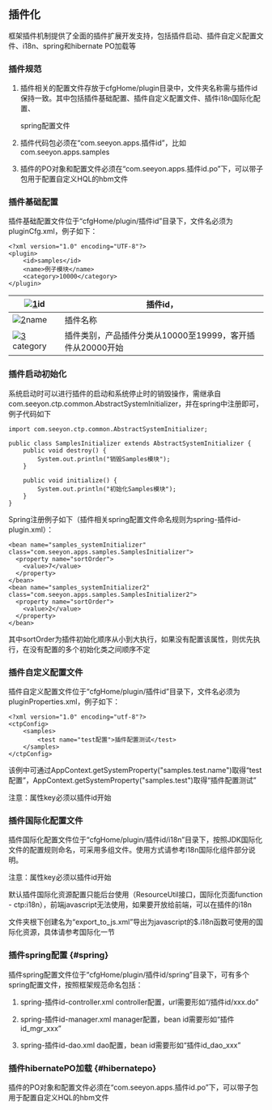 ## 插件化

框架插件机制提供了全面的插件扩展开发支持，包括插件启动、插件自定义配置文件、i18n、spring和hibernate PO加载等

### 插件规范

1. 插件相关的配置文件存放于cfgHome/plugin目录中，文件夹名称需与插件id保持一致。其中包括插件基础配置、插件自定义配置文件、插件i18n国际化配置、

   spring配置文件

2. 插件代码包必须在“com.seeyon.apps.插件id”，比如com.seeyon.apps.samples

3. 插件的PO对象和配置文件必须在“com.seeyon.apps.插件id.po”下，可以带子包用于配置自定义HQL的hbm文件

### 插件基础配置

插件基础配置文件位于“cfgHome/plugin/插件id”目录下，文件名必须为pluginCfg.xml，例子如下：

```
<?xml version="1.0" encoding="UTF-8"?>
<plugin>
    <id>samples</id>                                   
    <name>例子模块</name>                               
    <category>10000</category>
</plugin>
```

| [![1](images/callouts/1.png)](#framework_plugin1_1)id | 插件id， |
| --- | --- |
| [![2](images/callouts/2.png)](#framework_plugin1_2)name | 插件名称 |
| [![3](images/callouts/3.png)](#framework_plugin1_3)category | 插件类别，产品插件分类从10000至19999，客开插件从20000开始 |

### 插件启动初始化

系统启动时可以进行插件的启动和系统停止时的销毁操作，需继承自com.seeyon.ctp.common.AbstractSystemInitializer，并在spring中注册即可，例子代码如下

```
import com.seeyon.ctp.common.AbstractSystemInitializer;

public class SamplesInitializer extends AbstractSystemInitializer {
    public void destroy() {
        System.out.println("销毁Samples模块");
    }

    public void initialize() {
        System.out.println("初始化Samples模块");
    }
}
```

Spring注册例子如下（插件相关spring配置文件命名规则为spring-插件id-plugin.xml）：

```
<bean name="samples_systemInitializer" class="com.seeyon.apps.samples.SamplesInitializer">
  <property name="sortOrder">
    <value>7</value>
  </property>
</bean>
<bean name="samples_systemInitializer2" class="com.seeyon.apps.samples.SamplesInitializer2">
  <property name="sortOrder">
    <value>2</value>
  </property>
</bean>
```

其中sortOrder为插件初始化顺序从小到大执行，如果没有配置该属性，则优先执行，在没有配置的多个初始化类之间顺序不定

### 插件自定义配置文件

插件自定义配置文件位于“cfgHome/plugin/插件id”目录下，文件名必须为pluginProperties.xml，例子如下：

```
<?xml version="1.0" encoding="utf-8"?>
<ctpConfig>
    <samples>
        <test name="test配置">插件配置测试</test>
    </samples>
</ctpConfig>
```

该例中可通过AppContext.getSystemProperty\("samples.test.name"\)取得“test配置”，AppContext.getSystemProperty\("samples.test"\)取得“插件配置测试”

注意：属性key必须以插件id开始



### 插件国际化配置文件

插件国际化配置文件位于“cfgHome/plugin/插件id/i18n”目录下，按照JDK国际化文件的配置规则命名，可采用多组文件。使用方式请参考i18n国际化组件部分说明。

注意：属性key必须以插件id开始

默认插件国际化资源配置只能后台使用（ResourceUtil接口，国际化页面function - ctp:i18n），前端javascript无法使用，如果要开放给前端，可以在插件的i18n

文件夹根下创建名为“export\_to\_js.xml”导出为javascript的$.i18n函数可使用的国际化资源，具体请参考国际化一节



### 插件spring配置 {#spring}

插件spring配置文件位于“cfgHome/plugin/插件id/spring”目录下，可有多个spring配置文件，按照框架规范命名包括：

1. spring-插件id-controller.xml controller配置，url需要形如“/插件id/xxx.do”

2. spring-插件id-manager.xml manager配置，bean id需要形如“插件id\_mgr\_xxx”

3. spring-插件id-dao.xml dao配置，bean id需要形如“插件id\_dao\_xxx”

### 插件hibernatePO加载 {#hibernatepo}

插件的PO对象和配置文件必须在“com.seeyon.apps.插件id.po”下，可以带子包用于配置自定义HQL的hbm文件

